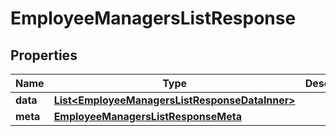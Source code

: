 

# EmployeeManagersListResponse


## Properties

| Name | Type | Description | Notes |
|------------ | ------------- | ------------- | -------------|
|**data** | [**List&lt;EmployeeManagersListResponseDataInner&gt;**](EmployeeManagersListResponseDataInner.md) |  |  [optional] |
|**meta** | [**EmployeeManagersListResponseMeta**](EmployeeManagersListResponseMeta.md) |  |  [optional] |



